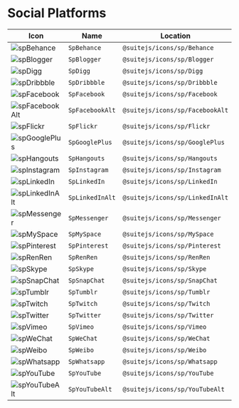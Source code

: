 # Social Platforms

| Icon | Name | Location |
| --- | --- | --- |
| ![spBehance](https://cdn.rawgit.com/suitejs/suitejs/master/packages/icons/svg/sp/Behance.svg) | `SpBehance` | `@suitejs/icons/sp/Behance` |
| ![spBlogger](https://cdn.rawgit.com/suitejs/suitejs/master/packages/icons/svg/sp/Blogger.svg) | `SpBlogger` | `@suitejs/icons/sp/Blogger` |
| ![spDigg](https://cdn.rawgit.com/suitejs/suitejs/master/packages/icons/svg/sp/Digg.svg) | `SpDigg` | `@suitejs/icons/sp/Digg` |
| ![spDribbble](https://cdn.rawgit.com/suitejs/suitejs/master/packages/icons/svg/sp/Dribbble.svg) | `SpDribbble` | `@suitejs/icons/sp/Dribbble` |
| ![spFacebook](https://cdn.rawgit.com/suitejs/suitejs/master/packages/icons/svg/sp/Facebook.svg) | `SpFacebook` | `@suitejs/icons/sp/Facebook` |
| ![spFacebookAlt](https://cdn.rawgit.com/suitejs/suitejs/master/packages/icons/svg/sp/FacebookAlt.svg) | `SpFacebookAlt` | `@suitejs/icons/sp/FacebookAlt` |
| ![spFlickr](https://cdn.rawgit.com/suitejs/suitejs/master/packages/icons/svg/sp/Flickr.svg) | `SpFlickr` | `@suitejs/icons/sp/Flickr` |
| ![spGooglePlus](https://cdn.rawgit.com/suitejs/suitejs/master/packages/icons/svg/sp/GooglePlus.svg) | `SpGooglePlus` | `@suitejs/icons/sp/GooglePlus` |
| ![spHangouts](https://cdn.rawgit.com/suitejs/suitejs/master/packages/icons/svg/sp/Hangouts.svg) | `SpHangouts` | `@suitejs/icons/sp/Hangouts` |
| ![spInstagram](https://cdn.rawgit.com/suitejs/suitejs/master/packages/icons/svg/sp/Instagram.svg) | `SpInstagram` | `@suitejs/icons/sp/Instagram` |
| ![spLinkedIn](https://cdn.rawgit.com/suitejs/suitejs/master/packages/icons/svg/sp/LinkedIn.svg) | `SpLinkedIn` | `@suitejs/icons/sp/LinkedIn` |
| ![spLinkedInAlt](https://cdn.rawgit.com/suitejs/suitejs/master/packages/icons/svg/sp/LinkedInAlt.svg) | `SpLinkedInAlt` | `@suitejs/icons/sp/LinkedInAlt` |
| ![spMessenger](https://cdn.rawgit.com/suitejs/suitejs/master/packages/icons/svg/sp/Messenger.svg) | `SpMessenger` | `@suitejs/icons/sp/Messenger` |
| ![spMySpace](https://cdn.rawgit.com/suitejs/suitejs/master/packages/icons/svg/sp/MySpace.svg) | `SpMySpace` | `@suitejs/icons/sp/MySpace` |
| ![spPinterest](https://cdn.rawgit.com/suitejs/suitejs/master/packages/icons/svg/sp/Pinterest.svg) | `SpPinterest` | `@suitejs/icons/sp/Pinterest` |
| ![spRenRen](https://cdn.rawgit.com/suitejs/suitejs/master/packages/icons/svg/sp/RenRen.svg) | `SpRenRen` | `@suitejs/icons/sp/RenRen` |
| ![spSkype](https://cdn.rawgit.com/suitejs/suitejs/master/packages/icons/svg/sp/Skype.svg) | `SpSkype` | `@suitejs/icons/sp/Skype` |
| ![spSnapChat](https://cdn.rawgit.com/suitejs/suitejs/master/packages/icons/svg/sp/SnapChat.svg) | `SpSnapChat` | `@suitejs/icons/sp/SnapChat` |
| ![spTumblr](https://cdn.rawgit.com/suitejs/suitejs/master/packages/icons/svg/sp/Tumblr.svg) | `SpTumblr` | `@suitejs/icons/sp/Tumblr` |
| ![spTwitch](https://cdn.rawgit.com/suitejs/suitejs/master/packages/icons/svg/sp/Twitch.svg) | `SpTwitch` | `@suitejs/icons/sp/Twitch` |
| ![spTwitter](https://cdn.rawgit.com/suitejs/suitejs/master/packages/icons/svg/sp/Twitter.svg) | `SpTwitter` | `@suitejs/icons/sp/Twitter` |
| ![spVimeo](https://cdn.rawgit.com/suitejs/suitejs/master/packages/icons/svg/sp/Vimeo.svg) | `SpVimeo` | `@suitejs/icons/sp/Vimeo` |
| ![spWeChat](https://cdn.rawgit.com/suitejs/suitejs/master/packages/icons/svg/sp/WeChat.svg) | `SpWeChat` | `@suitejs/icons/sp/WeChat` |
| ![spWeibo](https://cdn.rawgit.com/suitejs/suitejs/master/packages/icons/svg/sp/Weibo.svg) | `SpWeibo` | `@suitejs/icons/sp/Weibo` |
| ![spWhatsapp](https://cdn.rawgit.com/suitejs/suitejs/master/packages/icons/svg/sp/Whatsapp.svg) | `SpWhatsapp` | `@suitejs/icons/sp/Whatsapp` |
| ![spYouTube](https://cdn.rawgit.com/suitejs/suitejs/master/packages/icons/svg/sp/YouTube.svg) | `SpYouTube` | `@suitejs/icons/sp/YouTube` |
| ![spYouTubeAlt](https://cdn.rawgit.com/suitejs/suitejs/master/packages/icons/svg/sp/YouTubeAlt.svg) | `SpYouTubeAlt` | `@suitejs/icons/sp/YouTubeAlt` |
